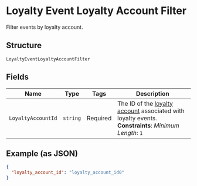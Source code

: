 
# Loyalty Event Loyalty Account Filter

Filter events by loyalty account.

## Structure

`LoyaltyEventLoyaltyAccountFilter`

## Fields

| Name | Type | Tags | Description |
|  --- | --- | --- | --- |
| `LoyaltyAccountId` | `string` | Required | The ID of the [loyalty account](#type-LoyaltyAccount) associated with loyalty events.<br>**Constraints**: *Minimum Length*: `1` |

## Example (as JSON)

```json
{
  "loyalty_account_id": "loyalty_account_id0"
}
```

